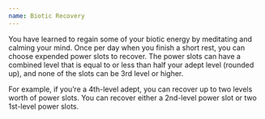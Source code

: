 ```yaml
---
name: Biotic Recovery
---
```

You have learned to regain some of your biotic energy by meditating and calming your mind. Once per day when you finish
a short rest, you can choose expended power slots to recover. The power slots can have a combined level that is equal
to or less than half your adept level (rounded up), and none of the slots can be 3rd level or higher.

For example, if you’re a 4th-level adept, you can recover up to two levels worth of power slots. You can recover either
a 2nd-level power slot or two 1st-level power slots.

